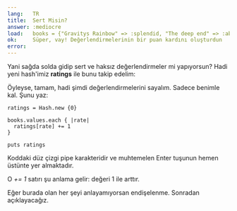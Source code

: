 ```yaml
---
lang:   TR
title:  Sert Misin?
answer: :mediocre
load:   books = {"Gravitys Rainbow" => :splendid, "The deep end" => :abysmal, "Living colors" => :mediocre, "Bumblebees" => :mediocre}
ok:     Süper, vay! Değerlendirmelerinin bir puan kardını oluşturdun
error:  
---
```


Yani sağda solda gidip sert ve haksız değerlendirmeler mi yapıyorsun? Hadi yeni hash'imiz __ratings__ ile bunu takip edelim:

Öyleyse, tamam, hadi şimdi değerlendirmelerini sayalım. Sadece benimle kal. Şunu yaz:

    ratings = Hash.new {0}
    
    books.values.each { |rate|
      ratings[rate] += 1
    }
    
    puts ratings

Koddaki düz çizgi pipe karakteridir ve muhtemelen Enter tuşunun hemen üstünte yer almaktadır.

O _+= 1_ satırı şu anlama gelir: değeri 1 ile arttır.

Eğer burada olan her şeyi anlayamıyorsan endişelenme. Sonradan açıklayacağız.
